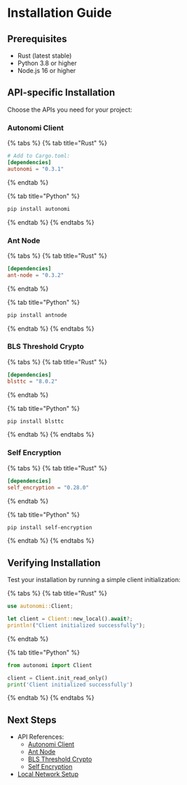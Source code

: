 # Installation Guide

## Prerequisites

* Rust (latest stable)
* Python 3.8 or higher
* Node.js 16 or higher

## API-specific Installation

Choose the APIs you need for your project:

### Autonomi Client

{% tabs %}
{% tab title="Rust" %}
```toml
# Add to Cargo.toml:
[dependencies]
autonomi = "0.3.1"
```
{% endtab %}

{% tab title="Python" %}
```bash
pip install autonomi
```
{% endtab %}
{% endtabs %}

### Ant Node

{% tabs %}
{% tab title="Rust" %}
```toml
[dependencies]
ant-node = "0.3.2"
```
{% endtab %}

{% tab title="Python" %}
```bash
pip install antnode
```
{% endtab %}
{% endtabs %}

### BLS Threshold Crypto

{% tabs %}
{% tab title="Rust" %}
```toml
[dependencies]
blsttc = "8.0.2"
```
{% endtab %}

{% tab title="Python" %}
```bash
pip install blsttc
```
{% endtab %}
{% endtabs %}

### Self Encryption

{% tabs %}
{% tab title="Rust" %}
```toml
[dependencies]
self_encryption = "0.28.0"
```
{% endtab %}

{% tab title="Python" %}
```bash
pip install self-encryption
```
{% endtab %}
{% endtabs %}

## Verifying Installation

Test your installation by running a simple client initialization:

{% tabs %}
{% tab title="Rust" %}
```rust
use autonomi::Client;

let client = Client::new_local().await?;
println!("Client initialized successfully");
```
{% endtab %}

{% tab title="Python" %}
```python
from autonomi import Client

client = Client.init_read_only()
print('Client initialized successfully')
```
{% endtab %}
{% endtabs %}

## Next Steps

* API References:
  * [Autonomi Client](../api-reference/autonomi-client.md)
  * [Ant Node](../api-reference/ant-node/)
  * [BLS Threshold Crypto](../api-reference/blsttc.md)
  * [Self Encryption](../api-reference/self-encryption.md)
* [Local Network Setup](../how-to-guides/local_network.md)
